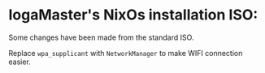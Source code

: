 # IogaMaster's NixOs installation ISO:
Some changes have been made from the standard ISO.

Replace `wpa_supplicant` with `NetworkManager` to make WIFI connection easier.

